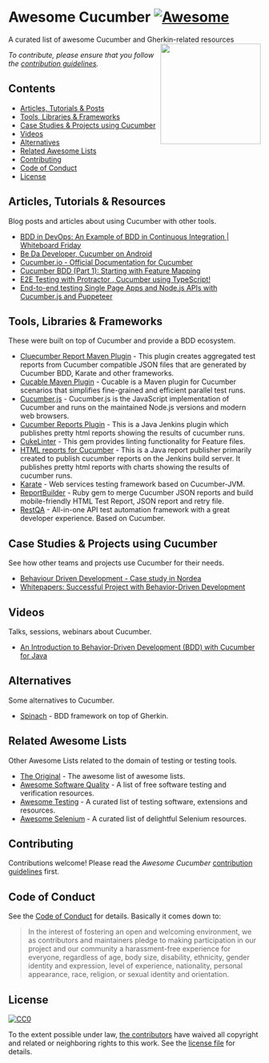 # Awesome Cucumber [![Awesome](https://cdn.rawgit.com/sindresorhus/awesome/d7305f38d29fed78fa85652e3a63e154dd8e8829/media/badge.svg)](https://github.com/sindresorhus/awesome)

A curated list of awesome Cucumber and Gherkin-related resources
[<img src="https://static1.smartbear.co/cucumber/media/images/logos/icons/cucumber-open-icon.svg" align="right" width="200">](https://cucumber.io/)

_To contribute, please ensure that you follow the [contribution guidelines](#contributing)._

## Contents

- [Articles, Tutorials & Posts](#articles-tutorials--resources)
- [Tools, Libraries & Frameworks](#tools-libraries--frameworks)
- [Case Studies & Projects using Cucumber](#case-studies--projects-using-cucumber)
- [Videos](#videos)
- [Alternatives](#alternatives)
- [Related Awesome Lists](#related-awesome-lists)
- [Contributing](#contributing)
- [Code of Conduct](#code-of-conduct)
- [License](#license)

## Articles, Tutorials & Resources

Blog posts and articles about using Cucumber with other tools.

- [BDD in DevOps: An Example of BDD in Continuous Integration | Whiteboard Friday](https://www.qasymphony.com/blog/bdd-devops-example-bdd-continuous-integration/)
- [Be Da Developer, Cucumber on Android](https://proandroiddev.com/be-da-developer-cucumber-on-android-cfd07773e59d)
- [Cucumber.io - Official Documentation for Cucumber](https://cucumber.io/docs)
- [Cucumber BDD (Part 1): Starting with Feature Mapping](https://medium.com/agile-vision/starting-with-bdd-for-collaborative-development-in-agile-environments-5fb034078b3c)
- [E2E Testing with Protractor , Cucumber using TypeScript!](https://medium.com/@igniteram/e2e-testing-with-protractor-cucumber-using-typescript-564575814e4a)
- [End-to-end testing Single Page Apps and Node.js APIs with Cucumber.js and Puppeteer](https://medium.com/@anephenix/end-to-end-testing-single-page-apps-and-node-js-apis-with-cucumber-js-and-puppeteer-ad5a519ace0)

## Tools, Libraries & Frameworks

These were built on top of Cucumber and provide a BDD ecosystem.

- [Cluecumber Report Maven Plugin](https://github.com/trivago/cluecumber-report-plugin) - This plugin creates aggregated test reports from Cucumber compatible JSON files that are generated by Cucumber BDD, Karate and other frameworks.
- [Cucable Maven Plugin](https://github.com/trivago/cucable-plugin) - Cucable is a Maven plugin for Cucumber scenarios that simplifies fine-grained and efficient parallel test runs.
- [Cucumber.js](https://github.com/cucumber/cucumber-js) - Cucumber.js is the JavaScript implementation of Cucumber and runs on the maintained Node.js versions and modern web browsers.
- [Cucumber Reports Plugin](https://github.com/jenkinsci/cucumber-reports-plugin) - This is a Java Jenkins plugin which publishes pretty html reports showing the results of cucumber runs.
- [CukeLinter](https://github.com/enkessler/cuke_linter) - This gem provides linting functionality for Feature files.
- [HTML reports for Cucumber](https://github.com/damianszczepanik/cucumber-reporting) - This is a Java report publisher primarily created to publish cucumber reports on the Jenkins build server. It publishes pretty html reports with charts showing the results of cucumber runs.
- [Karate](https://github.com/intuit/karate) - Web services testing framework based on Cucumber-JVM.
- [ReportBuilder](https://github.com/rajatthareja/ReportBuilder) - Ruby gem to merge Cucumber JSON reports and build mobile-friendly HTML Test Report, JSON report and retry file.
- [RestQA](https://github.com/restqa/restqa) - All-in-one API test automation framework with a great developer experience. Based on Cucumber.

## Case Studies & Projects using Cucumber

See how other teams and projects use Cucumber for their needs.

- [Behaviour Driven Development - Case study in Nordea](https://prezi.com/ke8eiqlb_1x9/behaviour-driven-development-case-study-in-nordea/)
- [Whitepapers: Successful Project with Behavior-Driven Development](https://www.belatrixsf.com/whitepapers/project-behavior-driven-development/)

## Videos

Talks, sessions, webinars about Cucumber.

- [An Introduction to Behavior-Driven Development (BDD) with Cucumber for Java](https://www.youtube.com/watch?v=MCaXumfckmQ)

## Alternatives

Some alternatives to Cucumber.

- [Spinach](https://github.com/codegram/spinach) - BDD framework on top of Gherkin.

## Related Awesome Lists

Other Awesome Lists related to the domain of testing or testing tools.

- [The Original](https://github.com/sindresorhus/awesome) - The awesome list of awesome lists.
- [Awesome Software Quality](https://github.com/ligurio/awesome-software-quality) - A list of free software testing and verification resources.
- [Awesome Testing](https://github.com/TheJambo/awesome-testing) - A curated list of testing software, extensions and resources.
- [Awesome Selenium](https://github.com/christian-bromann/awesome-selenium) - A curated list of delightful Selenium resources.

## Contributing

Contributions welcome! Please read the _Awesome Cucumber_ [contribution guidelines](CONTRIBUTING.md) first.

## Code of Conduct

See the [Code of Conduct](CODE-OF-CONDUCT.md) for details. Basically it comes down to:

> In the interest of fostering an open and welcoming environment, we as
> contributors and maintainers pledge to making participation in our project and
> our community a harassment-free experience for everyone, regardless of age, body
> size, disability, ethnicity, gender identity and expression, level of experience,
> nationality, personal appearance, race, religion, or sexual identity and orientation.

## License

[![CC0](http://mirrors.creativecommons.org/presskit/buttons/88x31/svg/cc-zero.svg)](https://creativecommons.org/publicdomain/zero/1.0/)

To the extent possible under law, [the
contributors](https://github.com/virajkulkarni14/Awesome-Cucumber/graphs/contributors)
have waived all copyright and related or neighboring rights to this work. See the
[license file](LICENSE) for details.
